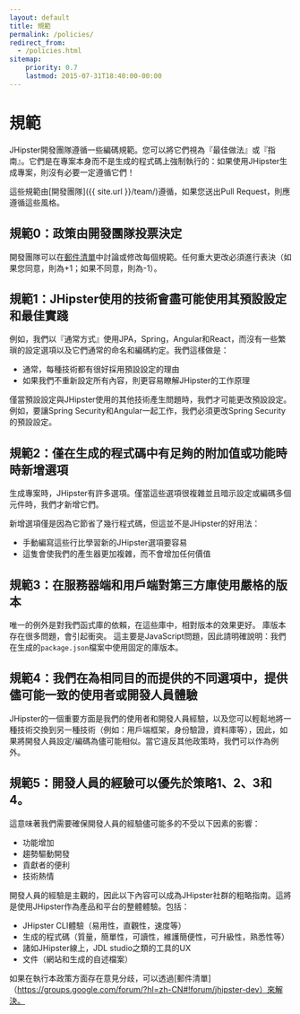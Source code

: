 ```yaml
---
layout: default
title: 規範
permalink: /policies/
redirect_from:
  - /policies.html
sitemap:
    priority: 0.7
    lastmod: 2015-07-31T18:40:00-00:00
---
```


# <i class="fa fa-gavel"></i> 規範

JHipster開發團隊遵循一些編碼規範。您可以將它們視為『最佳做法』或『指南』。它們是在專案本身而不是生成的程式碼上強制執行的：如果使用JHipster生成專案，則沒有必要一定遵循它們！

這些規範由[開發團隊]({{ site.url }}/team/)遵循，如果您送出Pull Request，則應遵循這些風格。

## 規範0：政策由開發團隊投票決定

開發團隊可以在[郵件清單](https://groups.google.com/forum/?hl=en#!forum/jhipster-dev)中討論或修改每個規範。任何重大更改必須進行表決（如果您同意，則為+1；如果不同意，則為-1）。

## 規範1：JHipster使用的技術會盡可能使用其預設設定和最佳實踐

例如，我們以『通常方式』使用JPA，Spring，Angular和React，而沒有一些繁瑣的設定選項以及它們通常的命名和編碼約定。我們這樣做是：

- 通常，每種技術都有很好採用預設設定的理由
- 如果我們不重新設定所有內容，則更容易瞭解JHipster的工作原理

僅當預設設定與JHipster使用的其他技術產生問題時，我們才可能更改預設設定。例如，要讓Spring Security和Angular一起工作，我們必須更改Spring Security的預設設定。

## 規範2：僅在生成的程式碼中有足夠的附加值或功能時時新增選項

生成專案時，JHipster有許多選項。僅當這些選項很複雜並且暗示設定或編碼多個元件時，我們才新增它們。

新增選項僅是因為它節省了幾行程式碼，但這並不是JHipster的好用法：

- 手動編寫這些行比學習新的JHipster選項要容易
- 這隻會使我們的產生器更加複雜，而不會增加任何價值

## 規範3：在服務器端和用戶端對第三方庫使用嚴格的版本

唯一的例外是對我們函式庫的依賴，在這些庫中，相對版本的效果更好。 庫版本存在很多問題，會引起衝突。 這主要是JavaScript問題，因此請明確說明：我們在生成的`package.json`檔案中使用固定的庫版本。

## 規範4：我們在為相同目的而提供的不同選項中，提供儘可能一致的使用者或開發人員體驗

JHipster的一個重要方面是我們的使用者和開發人員經驗，以及您可以輕鬆地將一種技術交換到另一種技術（例如：用戶端框架，身份驗證，資料庫等），因此，如果將開發人員設定/編碼為儘可能相似。當它違反其他政策時，我們可以作為例外。

## 規範5：開發人員的經驗可以優先於策略1、2、3和4。

這意味著我們需要確保開發人員的經驗儘可能多的不受以下因素的影響：

- 功能增加
- 趨勢驅動開發
- 貢獻者的便利
- 技術熱情

開發人員的經驗是主觀的，因此以下內容可以成為JHipster社群的粗略指南。這將是使用JHipster作為產品和平台的整體體驗。包括：

- JHipster CLI體驗（易用性，直觀性，速度等）
- 生成的程式碼（質量，簡單性，可讀性，維護簡便性，可升級性，熟悉性等）
- 諸如JHipster線上，JDL studio之類的工具的UX
- 文件（網站和生成的自述檔案）

如果在執行本政策方面存在意見分歧，可以透過[郵件清單]（https://groups.google.com/forum/?hl=zh-CN#!forum/jhipster-dev）來解決。